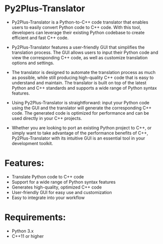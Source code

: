 # Py2Plus-Translator
* Py2Plus-Translator is a Python-to-C++ code translator that enables users to easily convert Python code to C++ code. With this tool, developers can leverage their existing Python codebase to create efficient and fast C++ code.

* Py2Plus-Translator features a user-friendly GUI that simplifies the translation process. The GUI allows users to input their Python code and view the corresponding C++ code, as well as customize translation options and settings.

* The translator is designed to automate the translation process as much as possible, while still producing high-quality C++ code that is easy to understand and maintain. The translator is built on top of the latest Python and C++ standards and supports a wide range of Python syntax features.

* Using Py2Plus-Translator is straightforward: input your Python code using the GUI and the translator will generate the corresponding C++ code. The generated code is optimized for performance and can be used directly in your C++ projects.

* Whether you are looking to port an existing Python project to C++, or simply want to take advantage of the performance benefits of C++, Py2Plus-Translator with its intuitive GUI is an essential tool in your development toolkit.

# Features:

* Translate Python code to C++ code
* Support for a wide range of Python syntax features
* Generates high-quality, optimized C++ code
* User-friendly GUI for easy use and customization
* Easy to integrate into your workflow
# Requirements:

* Python 3.x
* C++11 or higher
